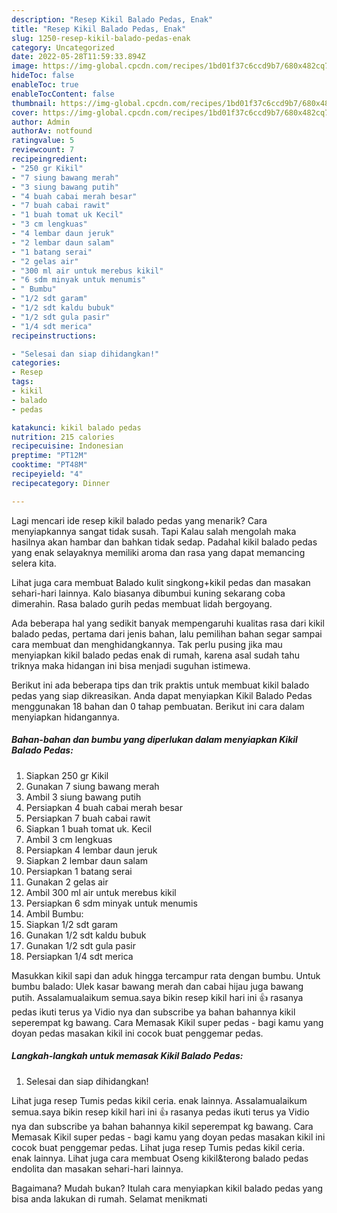 ```yaml
---
description: "Resep Kikil Balado Pedas, Enak"
title: "Resep Kikil Balado Pedas, Enak"
slug: 1250-resep-kikil-balado-pedas-enak
category: Uncategorized
date: 2022-05-28T11:59:33.894Z
image: https://img-global.cpcdn.com/recipes/1bd01f37c6ccd9b7/680x482cq70/kikil-balado-pedas-foto-resep-utama.jpg
hideToc: false
enableToc: true
enableTocContent: false
thumbnail: https://img-global.cpcdn.com/recipes/1bd01f37c6ccd9b7/680x482cq70/kikil-balado-pedas-foto-resep-utama.jpg
cover: https://img-global.cpcdn.com/recipes/1bd01f37c6ccd9b7/680x482cq70/kikil-balado-pedas-foto-resep-utama.jpg
author: Admin
authorAv: notfound
ratingvalue: 5
reviewcount: 7
recipeingredient:
- "250 gr Kikil"
- "7 siung bawang merah"
- "3 siung bawang putih"
- "4 buah cabai merah besar"
- "7 buah cabai rawit"
- "1 buah tomat uk Kecil"
- "3 cm lengkuas"
- "4 lembar daun jeruk"
- "2 lembar daun salam"
- "1 batang serai"
- "2 gelas air"
- "300 ml air untuk merebus kikil"
- "6 sdm minyak untuk menumis"
- " Bumbu"
- "1/2 sdt garam"
- "1/2 sdt kaldu bubuk"
- "1/2 sdt gula pasir"
- "1/4 sdt merica"
recipeinstructions:

- "Selesai dan siap dihidangkan!"
categories:
- Resep
tags:
- kikil
- balado
- pedas

katakunci: kikil balado pedas 
nutrition: 215 calories
recipecuisine: Indonesian
preptime: "PT12M"
cooktime: "PT48M"
recipeyield: "4"
recipecategory: Dinner

---
```



Lagi mencari ide resep kikil balado pedas yang menarik? Cara menyiapkannya sangat tidak susah. Tapi Kalau salah mengolah maka hasilnya akan hambar dan bahkan tidak sedap. Padahal kikil balado pedas yang enak selayaknya memiliki aroma dan rasa yang dapat memancing selera kita.


Lihat juga cara membuat Balado kulit singkong+kikil pedas dan masakan sehari-hari lainnya. Kalo biasanya dibumbui kuning sekarang coba dimerahin. Rasa balado gurih pedas membuat lidah bergoyang.

Ada beberapa hal yang sedikit banyak mempengaruhi kualitas rasa dari kikil balado pedas, pertama dari jenis bahan, lalu pemilihan bahan segar sampai cara membuat dan menghidangkannya. Tak perlu pusing jika mau menyiapkan kikil balado pedas enak di rumah, karena asal sudah tahu triknya maka hidangan ini bisa menjadi suguhan istimewa.


Berikut ini ada beberapa tips dan trik praktis untuk membuat kikil balado pedas yang siap dikreasikan. Anda dapat menyiapkan Kikil Balado Pedas menggunakan 18 bahan dan 0 tahap pembuatan. Berikut ini cara dalam menyiapkan hidangannya.

<!--inarticleads1-->

##### Bahan-bahan dan bumbu yang diperlukan dalam menyiapkan Kikil Balado Pedas:

1. Siapkan 250 gr Kikil
1. Gunakan 7 siung bawang merah
1. Ambil 3 siung bawang putih
1. Persiapkan 4 buah cabai merah besar
1. Persiapkan 7 buah cabai rawit
1. Siapkan 1 buah tomat uk. Kecil
1. Ambil 3 cm lengkuas
1. Persiapkan 4 lembar daun jeruk
1. Siapkan 2 lembar daun salam
1. Persiapkan 1 batang serai
1. Gunakan 2 gelas air
1. Ambil 300 ml air untuk merebus kikil
1. Persiapkan 6 sdm minyak untuk menumis
1. Ambil  Bumbu:
1. Siapkan 1/2 sdt garam
1. Gunakan 1/2 sdt kaldu bubuk
1. Gunakan 1/2 sdt gula pasir
1. Persiapkan 1/4 sdt merica


Masukkan kikil sapi dan aduk hingga tercampur rata dengan bumbu. Untuk bumbu balado: Ulek kasar bawang merah dan cabai hijau juga bawang putih. Assalamualaikum semua.saya bikin resep kikil hari ini 👍 rasanya pedas ikuti terus ya Vidio nya dan subscribe ya bahan bahannya kikil seperempat kg bawang. Cara Memasak Kikil super pedas - bagi kamu yang doyan pedas masakan kikil ini cocok buat penggemar pedas. 

<!--inarticleads2-->

##### Langkah-langkah untuk memasak Kikil Balado Pedas:


1. Selesai dan siap dihidangkan!

Lihat juga resep Tumis pedas kikil ceria. enak lainnya. Assalamualaikum semua.saya bikin resep kikil hari ini 👍 rasanya pedas ikuti terus ya Vidio nya dan subscribe ya bahan bahannya kikil seperempat kg bawang. Cara Memasak Kikil super pedas - bagi kamu yang doyan pedas masakan kikil ini cocok buat penggemar pedas. Lihat juga resep Tumis pedas kikil ceria. enak lainnya. Lihat juga cara membuat Oseng kikil&amp;terong balado pedas endolita dan masakan sehari-hari lainnya. 

Bagaimana? Mudah bukan? Itulah cara menyiapkan kikil balado pedas yang bisa anda lakukan di rumah. Selamat menikmati
